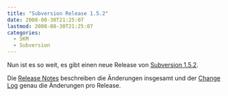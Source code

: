 ```yaml
---
title: "Subversion Release 1.5.2"
date: 2008-08-30T21:25:07
lastmod: 2008-08-30T21:25:07
categories:
  - SKM
  - Subversion
---
```

Nun ist es so weit, es gibt einen neue Release von <a href="http://subversion.tigris.org/servlets/NewsItemView?newsItemID=2164"  title="Subversion 1.5.2">Subversion 1.5.2</a>.

Die <a href="http://subversion.tigris.org/svn_1.5_releasenotes.html"  title="Release Notes">Release Notes</a> beschreiben die Änderungen insgesamt und der <a href="http://svn.collab.net/repos/svn/tags/1.5.2/CHANGES"  title="Change Log">Change Log</a> genau die Änderungen pro Release.

